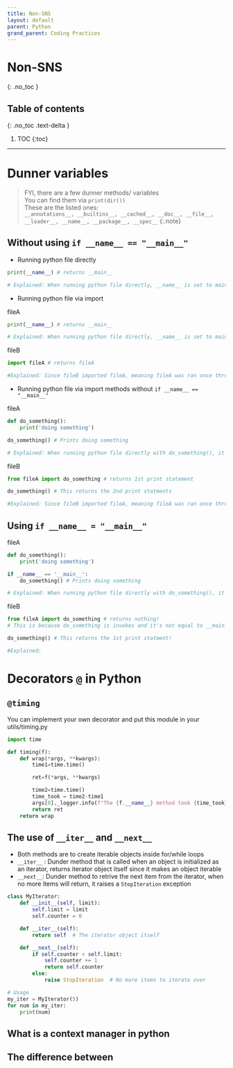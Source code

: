 ```yaml
---
title: Non-SNS
layout: default
parent: Python 
grand_parent: Coding Practices
---
```

# Non-SNS
{: .no_toc }

## Table of contents
{: .no_toc .text-delta }

1. TOC
{:toc}

---

# Dunner variables

>FYI, there are a few dunner methods/ variables <br/>
> You can find them via `print(dir())` <br/>
> These are the listed ones: <br/>
> `__annotations__, __builtins__, __cached__, __doc__, __file__, __loader__, __name__, __package__, __spec__`
{:.note}

## Without using `if __name__ == "__main__"`

- Running python file directly 
```python
print(__name__) # returns __main__

# Explained: When running python file directly, __name__ is set to main
```

- Running python file via import <br/>

fileA
```python
print(__name__) # returns __main__

# Explained: When running python file directly, __name__ is set to main
```

fileB
```python
import fileA # returns fileA

#Explained: Since fileB imported fileA, meaning fileA was ran once through fileB
```

- Running python file via import methods without `if __name__ == "__main__"` <br/>

fileA
```python
def do_something():
    print('doing something')

do_something() # Prints doing something

# Explained: When running python file directly with do_something(), it prints doing something
```

fileB
```python
from fileA import do_something # returns 1st print statement

do_something() # This returns the 2nd print statments

#Explained: Since fileB imported fileA, meaning fileA was ran once through fileB, then ran again
```

## Using `if __name__ = "__main__"`

fileA
```python
def do_something():
    print('doing something')

if __name__ == '__main__':
    do_something() # Prints doing something

# Explained: When running python file directly with do_something(), it prints doing something
```

fileB
```python
from fileA import do_something # returns nothing!
# This is because do_something is invokes and it's not equal to __main__, it's equal to fileA, ergo, no print statements! 

do_something() # This returns the 1st print statment!

#Explained: 
```

# Decorators `@` in Python

## `@timing` 

You can implement your own decorator and put this module in your utils/timing.py

```python
import time

def timing(f):
    def wrap(*args, **kwargs):
        time1=time.time()

        ret=f(*args, **kwargs)

        time2=time.time()
        time_took = time2-time1
        args[0]._logger.info(f"The {f.__name__} method took {time_took} seconds to generate ")
        return ret
    return wrap
```

## The use of `__iter__` and `__next__`

- Both methods are to create iterable objects inside for/while loops
- `__iter__` : Dunder method that is called when an object is initialized as an iterator, returns iterator object itself since it makes an object iterable
- `__next__`: Dunder method to retrive the next item from the iterator, when no more items will return, it raises a `StopIteration` exception 

```python
class MyIterator:
    def __init__(self, limit):
        self.limit = limit
        self.counter = 0

    def __iter__(self):
        return self  # The iterator object itself

    def __next__(self):
        if self.counter < self.limit:
            self.counter += 1
            return self.counter
        else:
            raise StopIteration  # No more items to iterate over

# Usage
my_iter = MyIterator(5)
for num in my_iter:
    print(num)
```

## What is a context manager in python

## The difference between